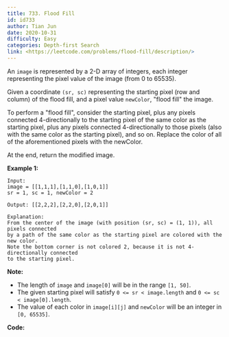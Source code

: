 ```yaml
---
title: 733. Flood Fill
id: id733
author: Tian Jun
date: 2020-10-31
difficulty: Easy
categories: Depth-first Search
link: <https://leetcode.com/problems/flood-fill/description/>
---
```


An `image` is represented by a 2-D array of integers, each integer
representing the pixel value of the image (from 0 to 65535).

Given a coordinate `(sr, sc)` representing the starting pixel (row and column)
of the flood fill, and a pixel value `newColor`, "flood fill" the image.

To perform a "flood fill", consider the starting pixel, plus any pixels
connected 4-directionally to the starting pixel of the same color as the
starting pixel, plus any pixels connected 4-directionally to those pixels
(also with the same color as the starting pixel), and so on. Replace the color
of all of the aforementioned pixels with the newColor.

At the end, return the modified image.

**Example 1:**  
            
	Input:     image = [[1,1,1],[1,1,0],[1,0,1]]    sr = 1, sc = 1, newColor = 2    
	Output: [[2,2,2],[2,2,0],[2,0,1]]    
	Explanation:     From the center of the image (with position (sr, sc) = (1, 1)), all pixels connected     by a path of the same color as the starting pixel are colored with the new color.    Note the bottom corner is not colored 2, because it is not 4-directionally connected    to the starting pixel.    

**Note:**

* The length of `image` and `image[0]` will be in the range `[1, 50]`.
* The given starting pixel will satisfy `0 <= sr < image.length` and `0 <= sc < image[0].length`.
* The value of each color in `image[i][j]` and `newColor` will be an integer in `[0, 65535]`.


**Code:**
